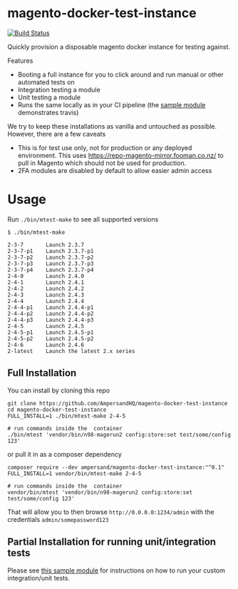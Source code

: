 # magento-docker-test-instance

[![Build Status](https://app.travis-ci.com/AmpersandHQ/magento-docker-test-instance.svg?branch=master)](https://app.travis-ci.com/AmpersandHQ/magento-docker-test-instance)

Quickly provision a disposable magento docker instance for testing against.

Features
- Booting a full instance for you to click around and run manual or other automated tests on
- Integration testing a module
- Unit testing a module
- Runs the same locally as in your CI pipeline (the [sample module](https://github.com/AmpersandHQ/magento-docker-test-instance/tree/sample) demonstrates travis)

We try to keep these installations as vanilla and untouched as possible. However, there are a few caveats
- This is for test use only, not for production or any deployed environment. This uses https://repo-magento-mirror.fooman.co.nz/ to pull in Magento which should not be used for production.
- 2FA modules are disabled by default to allow easier admin access

# Usage 

Run `./bin/mtest-make` to see all supported versions

```
$ ./bin/mtest-make

2-3-7       Launch 2.3.7
2-3-7-p1    Launch 2.3.7-p1
2-3-7-p2    Launch 2.3.7-p2
2-3-7-p3    Launch 2.3.7-p3
2-3-7-p4    Launch 2.3.7-p4
2-4-0       Launch 2.4.0
2-4-1       Launch 2.4.1
2-4-2       Launch 2.4.2
2-4-3       Launch 2.4.3
2-4-4       Launch 2.4.4
2-4-4-p1    Launch 2.4.4-p1
2-4-4-p2    Launch 2.4.4-p2
2-4-4-p3    Launch 2.4.4-p3
2-4-5       Launch 2.4.5
2-4-5-p1    Launch 2.4.5-p1
2-4-5-p2    Launch 2.4.5-p2
2-4-6       Launch 2.4.6
2-latest    Launch the latest 2.x series

```

## Full Installation

You can install by cloning this repo
```
git clone https://github.com/AmpersandHQ/magento-docker-test-instance
cd magento-docker-test-instance
FULL_INSTALL=1 ./bin/mtest-make 2-4-5

# run commands inside the  container
./bin/mtest 'vendor/bin/n98-magerun2 config:store:set test/some/config 123'
```

or pull it in as a composer dependency

```
composer require --dev ampersand/magento-docker-test-instance:"^0.1"
FULL_INSTALL=1 vendor/bin/mtest-make 2-4-5

# run commands inside the  container
vendor/bin/mtest 'vendor/bin/n98-magerun2 config:store:set test/some/config 123'
```

That will allow you to then browse `http://0.0.0.0:1234/admin` with the credentials `admin/somepassword123`

## Partial Installation for running unit/integration tests

Please see [this sample module](https://github.com/AmpersandHQ/magento-docker-test-instance/tree/sample) for instructions on how to run your custom integration/unit tests.